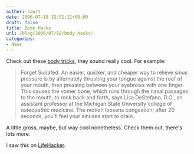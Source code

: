 ```yaml
---
author: court
date: 2006-07-18 15:51:11+00:00
draft: false
title: Body Hacks
url: /blog/2006/07/18/body-hacks/
categories:
- News
---
```


Check out these [body tricks](http://health.msn.com/menshealth/articlepage.aspx?cp-documentid=100119940&GT1=7538), they sound really cool.  For example:



<blockquote>Forget Sudafed. An easier, quicker, and cheaper way to relieve sinus pressure is by alternately thrusting your tongue against the roof of your mouth, then pressing between your eyebrows with one finger. This causes the vomer bone, which runs through the nasal passages to the mouth, to rock back and forth, says Lisa DeStefano, D.O., an assistant professor at the Michigan State University college of osteopathic medicine. The motion loosens congestion; after 20 seconds, you'll feel your sinuses start to drain.</blockquote>



A little gross, maybe, but way cool nonetheless.  Check them out, there's lots more.

I saw this on [LifeHacker](http://lifehacker.com).

